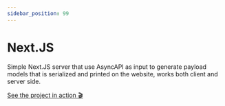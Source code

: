 ```yaml
---
sidebar_position: 99
---
```


# Next.JS
Simple Next.JS server that use AsyncAPI as input to generate payload models that is serialized and printed on the website, works both client and server side.

[See the project in action 🎬](https://github.com/the-codegen-project/cli/tree/main/examples/typescript-nextjs)